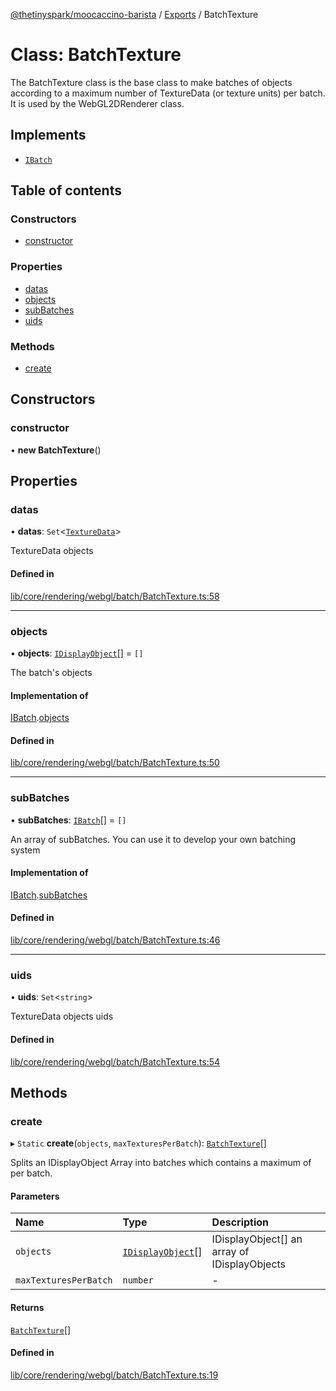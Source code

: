 [@thetinyspark/moocaccino-barista](../README.md) / [Exports](../modules.md) / BatchTexture

# Class: BatchTexture

The BatchTexture class is the base class to make batches of objects
according to a maximum number of TextureData (or texture units) per batch.
It is used by the WebGL2DRenderer class.

## Implements

- [`IBatch`](../interfaces/IBatch.md)

## Table of contents

### Constructors

- [constructor](BatchTexture.md#constructor)

### Properties

- [datas](BatchTexture.md#datas)
- [objects](BatchTexture.md#objects)
- [subBatches](BatchTexture.md#subbatches)
- [uids](BatchTexture.md#uids)

### Methods

- [create](BatchTexture.md#create)

## Constructors

### constructor

• **new BatchTexture**()

## Properties

### datas

• **datas**: `Set`<[`TextureData`](TextureData.md)\>

TextureData objects

#### Defined in

[lib/core/rendering/webgl/batch/BatchTexture.ts:58](https://github.com/thetinyspark/barista/blob/f0ed0f6e/lib/core/rendering/webgl/batch/BatchTexture.ts#L58)

___

### objects

• **objects**: [`IDisplayObject`](../interfaces/IDisplayObject.md)[] = `[]`

The batch's objects

#### Implementation of

[IBatch](../interfaces/IBatch.md).[objects](../interfaces/IBatch.md#objects)

#### Defined in

[lib/core/rendering/webgl/batch/BatchTexture.ts:50](https://github.com/thetinyspark/barista/blob/f0ed0f6e/lib/core/rendering/webgl/batch/BatchTexture.ts#L50)

___

### subBatches

• **subBatches**: [`IBatch`](../interfaces/IBatch.md)[] = `[]`

An array of subBatches.
You can use it to develop your
own batching system

#### Implementation of

[IBatch](../interfaces/IBatch.md).[subBatches](../interfaces/IBatch.md#subbatches)

#### Defined in

[lib/core/rendering/webgl/batch/BatchTexture.ts:46](https://github.com/thetinyspark/barista/blob/f0ed0f6e/lib/core/rendering/webgl/batch/BatchTexture.ts#L46)

___

### uids

• **uids**: `Set`<`string`\>

TextureData objects uids

#### Defined in

[lib/core/rendering/webgl/batch/BatchTexture.ts:54](https://github.com/thetinyspark/barista/blob/f0ed0f6e/lib/core/rendering/webgl/batch/BatchTexture.ts#L54)

## Methods

### create

▸ `Static` **create**(`objects`, `maxTexturesPerBatch`): [`BatchTexture`](BatchTexture.md)[]

Splits an IDisplayObject Array into batches which contains
a maximum of <maxTexturesPerBatch> per batch.

#### Parameters

| Name | Type | Description |
| :------ | :------ | :------ |
| `objects` | [`IDisplayObject`](../interfaces/IDisplayObject.md)[] | IDisplayObject[] an array of IDisplayObjects |
| `maxTexturesPerBatch` | `number` | - |

#### Returns

[`BatchTexture`](BatchTexture.md)[]

#### Defined in

[lib/core/rendering/webgl/batch/BatchTexture.ts:19](https://github.com/thetinyspark/barista/blob/f0ed0f6e/lib/core/rendering/webgl/batch/BatchTexture.ts#L19)

